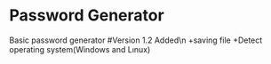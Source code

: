 # Password Generator
Basic password generator
#Version 1.2
Added\n 
+saving file
+Detect operating system(Windows and Lınux)
